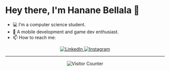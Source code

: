 # Hey there, I'm Hanane Bellala 👋

- 💻 I’m a computer science student.
- 🌱 A mobile development and game dev enthusiast.
- 📫 How to reach me: 

<p align="center">
  <a href="https://www.linkedin.com/in/hanane-bellala-205733248/">
    <img src="https://img.icons8.com/color/36/000000/linkedin.png" alt="LinkedIn">
  </a>
  <a href="https://www.instagram.com/hanane._.bellala/">
    <img src="https://img.icons8.com/color/36/000000/instagram-new.png" alt="Instagram">
  </a>
</p>
<p align="center">
<hr>
</p>

<p align="center">
  <img src="https://img.shields.io/badge/Visitors-0-purple?style=for-the-badge&labelColor=lavender" alt="Visitor Counter">
</p>

<!---
Hananebellala/Hananebellala is a ✨ special ✨ repository because its `README.md` (this file) appears on your GitHub profile.
You can click the Preview link to take a look at your changes.
--->
